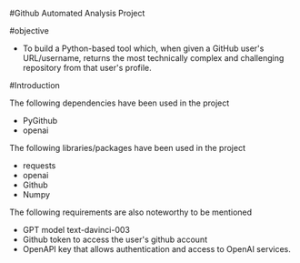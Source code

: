 #Github Automated Analysis Project

#objective
*  To build a Python-based tool which, when given a GitHub user's URL/username,
   returns the most technically complex and challenging repository from that user's profile.

#Introduction

The following dependencies have been used in the project
*   PyGithub
*   openai

The following libraries/packages have been used in the project

*   requests
*   openai
*   Github
*   Numpy

The following requirements are also noteworthy to be mentioned

*   GPT model text-davinci-003
*   Github token to access the user's github account
*   OpenAPI key that allows authentication and access to OpenAI services.
